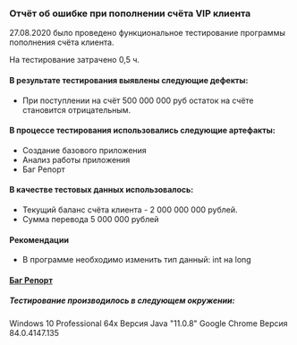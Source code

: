 ### Отчёт об ошибке при пополнении счёта VIP клиента 

27.08.2020 было проведено функциональное тестирование программы пополнения счёта клиента.

 На тестирование затрачено 0,5 ч.
  
  #### В результате тестирования выявлены следующие дефекты:
  * При поступлении на счёт 500 000 000 руб остаток на счёте становится отрицательным.
  
  ####   В процессе тестирования использовались следующие артефакты:
  * Создание базового приложения
  * Анализ работы приложения
  * Баг Репорт 
   
  #### В качестве тестовых данных использовалось:
  * Текущий баланс счёта клиента - 2 000 000 000 рублей.
  * Сумма перевода 5 000 000 рублей
  
  #### Рекомендации
  * В программе необходимо изменить тип данный:   int на long
  
  #### [Баг Репорт](https://github.com/FadeevaDari/JAVA_HW2.1/issues/1)
  ##### Тестирование производилось в следующем окружении:
  Windows 10 Professional 64х
  Версия Java "11.0.8"
  Google Chrome Версия 84.0.4147.135